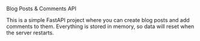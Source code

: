 Blog Posts & Comments API

This is a simple FastAPI project where you can create blog posts and add comments to them.
Everything is stored in memory, so data will reset when the server restarts.

